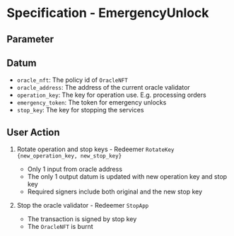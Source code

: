 # Specification - EmergencyUnlock

## Parameter

## Datum

- `oracle_nft`: The policy id of `OracleNFT`
- `oracle_address`: The address of the current oracle validator
- `operation_key`: The key for operation use. E.g. processing orders
- `emergency_token`: The token for emergency unlocks
- `stop_key`: The key for stopping the services

## User Action

1. Rotate operation and stop keys - Redeemer `RotateKey {new_operation_key, new_stop_key}`

   - Only 1 input from oracle address
   - The only 1 output datum is updated with new operation key and stop key
   - Required signers include both original and the new stop key

2. Stop the oracle validator - Redeemer `StopApp`

   - The transaction is signed by stop key
   - The `OracleNFT` is burnt
